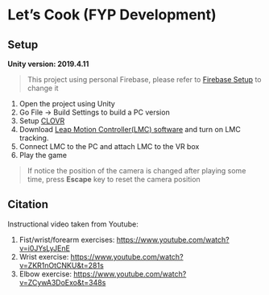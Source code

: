 # Let’s Cook (FYP Development)

## Setup

**Unity version: 2019.4.11**
>This project using personal Firebase, please refer to [Firebase Setup](https://firebase.google.com/docs/unity/setup) to change it

1. Open the project using Unity
2. Go File -> Build Settings to build a PC version
3. Setup [CLOVR](https://www.theclovr.com/how-to-setup-clovr/)
4. Download [Leap Motion Controller(LMC) software](https://developer.leapmotion.com/tracking-software-download) and turn on LMC tracking.
5. Connect LMC to the PC and attach LMC to the VR box
6. Play the game


>If notice the position of the camera is changed after playing some time, press **Escape** key to reset the camera position

## Citation
Instructional video taken from Youtube:
1. Fist/wrist/forearm exercises: https://www.youtube.com/watch?v=i0JYsLyJEnE
2. Wrist exercise: https://www.youtube.com/watch?v=ZKR1nOtCNKU&t=281s
3. Elbow exercise: https://www.youtube.com/watch?v=ZCywA3DoExo&t=348s
